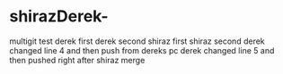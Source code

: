 # shirazDerek-
multigit test
derek first
derek second
shiraz first
shiraz second
derek changed line 4  and then push from dereks pc 
derek changed line 5  and then pushed right after shiraz merge
